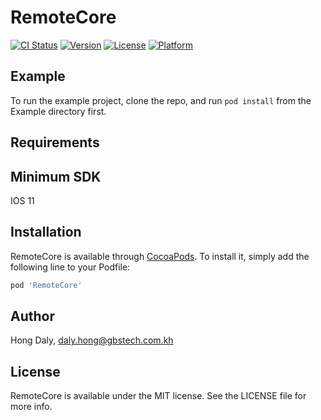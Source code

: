 # RemoteCore

[![CI Status](https://img.shields.io/travis/dalygbs/RemoteCore.svg?style=flat)](https://travis-ci.org/dalygbs/RemoteCore)
[![Version](https://img.shields.io/cocoapods/v/RemoteCore.svg?style=flat)](https://cocoapods.org/pods/RemoteCore)
[![License](https://img.shields.io/cocoapods/l/RemoteCore.svg?style=flat)](https://cocoapods.org/pods/RemoteCore)
[![Platform](https://img.shields.io/cocoapods/p/RemoteCore.svg?style=flat)](https://cocoapods.org/pods/RemoteCore)

## Example

To run the example project, clone the repo, and run `pod install` from the Example directory first.

## Requirements

## Minimum SDK

IOS 11

## Installation

RemoteCore is available through [CocoaPods](https://cocoapods.org). To install
it, simply add the following line to your Podfile:

```ruby
pod 'RemoteCore'
```

## Author

Hong Daly, daly.hong@gbstech.com.kh

## License

RemoteCore is available under the MIT license. See the LICENSE file for more info.
